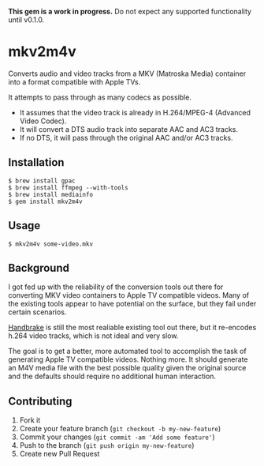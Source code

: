 **This gem is a work in progress.** Do not expect any supported functionality
until v0.1.0.

# mkv2m4v

Converts audio and video tracks from a MKV (Matroska Media) container into a
format compatible with Apple TVs.

It attempts to pass through as many codecs as possible.

* It assumes that the video track is already in H.264/MPEG-4 (Advanced Video
  Codec).
* It will convert a DTS audio track into separate AAC and AC3 tracks.
* If no DTS, it will pass through the original AAC and/or AC3 tracks.

## Installation

    $ brew install gpac
    $ brew install ffmpeg --with-tools
    $ brew install mediainfo
    $ gem install mkv2m4v

## Usage

    $ mkv2m4v some-video.mkv

## Background

I got fed up with the reliability of the conversion tools out there for
converting MKV video containers to Apple TV compatible videos. Many of the
existing tools appear to have potential on the surface, but they fail under
certain scenarios.

[Handbrake](http://handbrake.fr/) is still the most realiable existing tool
out there, but it re-encodes h.264 video tracks, which is not ideal and very
slow.

The goal is to get a better, more automated tool to accomplish the task of
generating Apple TV compatible videos. Nothing more. It should generate an M4V
media file with the best possible quality given the original source and the
defaults should require no additional human interaction.

## Contributing

1. Fork it
2. Create your feature branch (`git checkout -b my-new-feature`)
3. Commit your changes (`git commit -am 'Add some feature'`)
4. Push to the branch (`git push origin my-new-feature`)
5. Create new Pull Request

